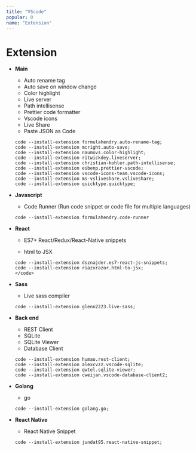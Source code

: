 ```yaml
---
title: "VScode"
popular: 0
name: "Extension"
---
```


# Extension

- **Main**

  - Auto rename tag
  - Auto save on window change
  - Color highlight
  - Live server
  - Path intellisense
  - Prettier code formatter
  - Vscode icons
  - Live Share
  - Paste JSON as Code

  ```
  code --install-extension formulahendry.auto-rename-tag;
  code --install-extension mcright.auto-save;
  code --install-extension naumovs.color-highlight;
  code --install-extension ritwickdey.liveserver;
  code --install-extension christian-kohler.path-intellisense;
  code --install-extension esbenp.prettier-vscode;
  code --install-extension vscode-icons-team.vscode-icons;
  code --install-extension ms-vsliveshare.vsliveshare;
  code --install-extension quicktype.quicktype;
  ```

- **Javascript**

  - Code Runner (Run code snippet or code file for multiple languages)

  ```
  code --install-extension formulahendry.code-runner
  ```

- **React**

  - ES7+ React/Redux/React-Native snippets

  - html to JSX

  ```
  code --install-extension dsznajder.es7-react-js-snippets;
  code --install-extension riazxrazor.html-to-jsx;
  </code>
  ```

- **Sass**

  - Live sass compiler

  ```
  code --install-extension glenn2223.live-sass;
  ```

- **Back end**

  - REST Client
  - SQLite
  - SQLite Viewer
  - Database Client

  ```
  code --install-extension humao.rest-client;
  code --install-extension alexcvzz.vscode-sqlite;
  code --install-extension qwtel.sqlite-viewer;
  code --install-extension cweijan.vscode-database-client2;
  ```

- **Golang**

  - go

  ```
  code --install-extension golang.go;
  ```

- **React Native**

  - React Native Snippet

  ```
  code --install-extension jundat95.react-native-snippet;
  ```
